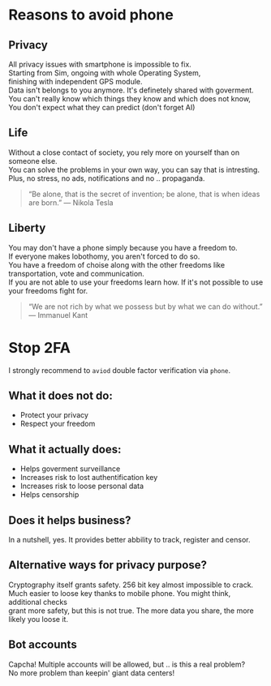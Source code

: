 # Reasons to avoid phone
   
  ## Privacy
  All privacy issues with smartphone is impossible to fix. <br>
  Starting from Sim, ongoing with whole Operating System, <br>
  finishing with independent GPS module. <br>
  Data isn't belongs to you anymore. It's definetely shared with goverment. <br>
  You can't really know which things they know and which does not know, <br>
  You don't expect what they can predict (don't forget AI)
   
 ##  Life
   Without a close contact of society, you rely more on yourself than on someone else. <br>
   You can solve the problems in your own way, you can say that is intresting. <br>
   Plus, no stress, no ads, notifications and no .. propaganda. <br>
   
> “Be alone, that is the secret of invention; be alone, that is when ideas are born.”
       ― Nikola Tesla
   
  ## Liberty
   You may don't have a phone simply because you have a freedom to. <br>
   If everyone makes lobothomy, you aren't forced to do so. <br>
   You have a freedom of choise along with the other freedoms like transportation, vote and communication. <br>
   If you are not able to use your freedoms learn how. If it's not possible to use your freedoms fight for. <br>
   
  > “We are not rich by what we possess but by what we can do without.”
      ― Immanuel Kant

# Stop 2FA
I strongly recommend to `aviod` double factor verification via `phone`. <br>
## What it does not do:
* Protect your privacy
* Respect your freedom
## What it actually does:
* Helps goverment surveillance
* Increases risk to lost authentification key
* Increases risk to loose personal data
* Helps censorship
## Does it helps business?
In a nutshell, yes. It provides better abbility to track, register and censor.
## Alternative ways for privacy purpose?
Cryptography itself grants safety. 256 bit key almost impossible to crack. <br>
Much easier to loose key thanks to mobile phone. You might think, additional checks <br>
grant more safety, but this is not true. The more data you share, the more likely you loose it.
## Bot accounts  
Capcha! Multiple accounts will be allowed, but .. is this a real problem? <br>
No more problem than keepin' giant data centers!


